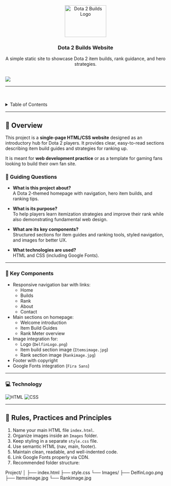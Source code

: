 <a name="readme-top"></a> 

<br/>

<br/>
<div align="center">
  <a href="https://github.com/yourusername/">
    <!-- TODO: Add your own logo or banner if you want -->
    <img src="./Images/DelfinLogo.png" alt="Dota 2 Builds Logo" width="130" height="100">
  </a>
  <h3 align="center">Dota 2 Builds Website</h3>
</div>

<div align="center">
  A simple static site to showcase Dota 2 item builds, rank guidance, and hero strategies.
</div>

<br/>

<!-- TODO: Change yourusername and your-repo-name accordingly -->
![](https://visit-counter.vercel.app/counter.png?page=yourusername/your-repo-name)

---

<br/>
<br/>

<details>
  <summary>Table of Contents</summary>
  <ol>
    <li>
      <a href="#🧠-overview">🧠 Overview</a>
      <ol>
        <li><a href="#🎯-guiding-questions">🎯 Guiding Questions</a></li>
        <li><a href="#🧩-key-components">🧩 Key Components</a></li>
        <li><a href="#💻-technology">💻 Technology</a></li>
      </ol>
    </li>
    <li><a href="#📏-rules-practices-and-principles">📏 Rules, Practices and Principles</a></li>
    <li><a href="#📚-resources">📚 Resources</a></li>
  </ol>
</details>

---

## 🧠 Overview

This project is a **single-page HTML/CSS website** designed as an introductory hub for Dota 2 players. It provides clear, easy-to-read sections describing item build guides and strategies for ranking up.  

It is meant for **web development practice** or as a template for gaming fans looking to build their own fan site.

### 🎯 Guiding Questions

- **What is this project about?**  
  A Dota 2-themed homepage with navigation, hero item builds, and ranking tips.

- **What is its purpose?**  
  To help players learn itemization strategies and improve their rank while also demonstrating fundamental web design.

- **What are its key components?**  
  Structured sections for item guides and ranking tools, styled navigation, and images for better UX.

- **What technologies are used?**  
  HTML and CSS (including Google Fonts).

---

### 🧩 Key Components

- Responsive navigation bar with links:
  - Home
  - Builds
  - Rank
  - About
  - Contact
- Main sections on homepage:
  - Welcome introduction
  - Item Build Guides
  - Rank Meter overview
- Image integration for:
  - Logo (`DelfinLogo.png`)
  - Item build section image (`Itemsimage.jpg`)
  - Rank section image (`Rankimage.jpg`)
- Footer with copyright
- Google Fonts integration (`Fira Sans`)

---

### 💻 Technology

![HTML](https://img.shields.io/badge/HTML-E34F26?style=for-the-badge&logo=html5&logoColor=white)
![CSS](https://img.shields.io/badge/CSS-1572B6?style=for-the-badge&logo=css3&logoColor=white)

---

## 📏 Rules, Practices and Principles

1. Name your main HTML file `index.html`.
2. Organize images inside an `Images` folder.
3. Keep styling in a separate `style.css` file.
4. Use semantic HTML (nav, main, footer).
5. Maintain clean, readable, and well-indented code.
6. Link Google Fonts properly via CDN.
7. Recommended folder structure:

Project/
│
├── index.html
├── style.css
└── Images/
├── DelfinLogo.png
├── Itemsimage.jpg
└── Rankimage.jpg

